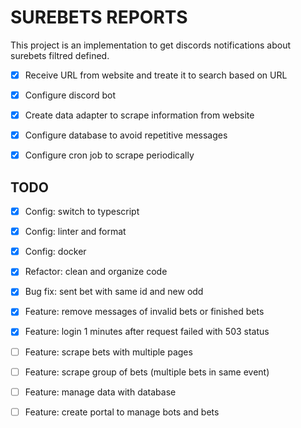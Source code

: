 # SUREBETS REPORTS
This project is an implementation to get discords notifications about surebets filtred defined.

- [x] Receive URL from website and treate it to search based on URL
- [x] Configure discord bot
- [x] Create data adapter to scrape information from website
- [x] Configure database to avoid repetitive messages
- [x] Configure cron job to scrape periodically




## TODO


- [x] Config: switch to typescript
- [x] Config: linter and format
- [x] Config: docker 
- [x] Refactor: clean and organize code 
- [x] Bug fix: sent bet with same id and new odd
- [x] Feature: remove messages of invalid bets or finished bets
- [x] Feature: login 1 minutes after request failed with 503 status
- [ ] Feature: scrape bets with multiple pages
- [ ] Feature: scrape group of bets (multiple bets in same event)
  
- [ ] Feature: manage data with database 
- [ ] Feature: create portal to manage bots and bets 